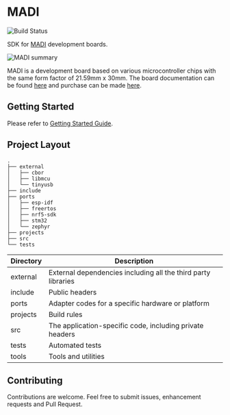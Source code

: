 # MADI

![Build Status](https://github.com/libmcu/madi/workflows/build/badge.svg)

SDK for [MADI](https://libmcu.org/kr/madi) development boards.

![MADI summary](https://libmcu.org/madi/all-summary.jpg)

MADI is a development board based on various microcontroller chips with the
same form factor of 21.59mm x 30mm. The board documentation can be found
[here](https://docs.libmcu.org/boards/libmcu.html) and purchase can be made
[here](https://libmcu.org/kr/madi).

## Getting Started
Please refer to [Getting Started Guide](https://docs.libmcu.org/quickstart/).

## Project Layout

```shell
.
├── external
│   ├── cbor
│   ├── libmcu
│   └── tinyusb
├── include
├── ports
│   ├── esp-idf
│   ├── freertos
│   ├── nrf5-sdk
│   ├── stm32
│   └── zephyr
├── projects
├── src
└── tests
```

| Directory | Description                                                   |
| --------- | -----------                                                   |
| external  | External dependencies including all the third party libraries |
| include   | Public headers                                                |
| ports     | Adapter codes for a specific hardware or platform             |
| projects  | Build rules                                                   |
| src       | The application-specific code, including private headers      |
| tests     | Automated tests                                               |
| tools     | Tools and utilities                                           |

## Contributing
Contributions are welcome. Feel free to submit issues, enhancement requests and
Pull Request.

